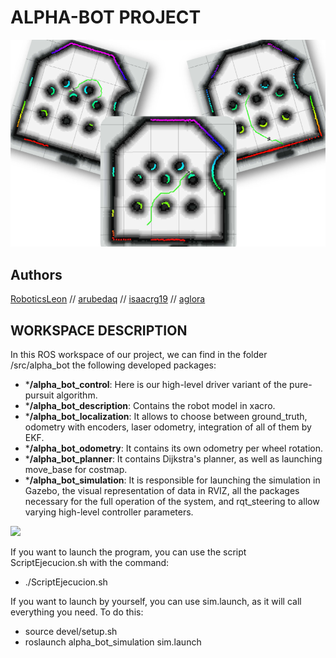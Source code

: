 # ALPHA-BOT PROJECT
![Diff_car_image](https://github.com/aglora/alpha_bot/blob/main/imgs/1.png)

## Authors
[RoboticsLeon](https://github.com/RoboticsLeon) //
[arubedaq](https://github.com/arubedaq) //
[isaacrg19](https://github.com/isaacrg19) //
[aglora](https://github.com/aglora) 

## WORKSPACE DESCRIPTION
In this ROS workspace of our project, we can find in the folder /src/alpha_bot the following developed packages:
- ***/alpha_bot_control**: Here is our high-level driver variant of the pure-pursuit algorithm.
- ***/alpha_bot_description**: Contains the robot model in xacro.
- ***/alpha_bot_localization**: It allows to choose between ground_truth, odometry with encoders, laser odometry, integration of all of them by EKF.
- ***/alpha_bot_odometry**: It contains its own odometry per wheel rotation.
- ***/alpha_bot_planner**: It contains Dijkstra's planner, as well as launching move_base for costmap.
- ***/alpha_bot_simulation**: It is responsible for launching the simulation in Gazebo, the visual representation of data in RVIZ, all the packages necessary for the full operation of the system, and rqt_steering to allow varying high-level controller parameters.

 <img src="https://github.com/aglora/alpha_bot/blob/main/imgs/demo.gif" width="800" />
 
If you want to launch the program, you can use the script ScriptEjecucion.sh with the command:
- ./ScriptEjecucion.sh

If you want to launch by yourself, you can use sim.launch, as it will call everything you need. To do this:
- source devel/setup.sh
- roslaunch alpha_bot_simulation sim.launch
